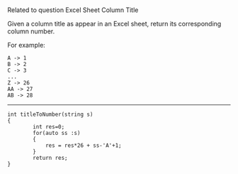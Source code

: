 #
Related to question Excel Sheet Column Title

Given a column title as appear in an Excel sheet, return its corresponding column number.

For example:

    A -> 1
    B -> 2
    C -> 3
    ...
    Z -> 26
    AA -> 27
    AB -> 28 


---



```
int titleToNumber(string s)
{
        int res=0;
        for(auto ss :s)
        {
            res = res*26 + ss-'A'+1;
        }
        return res;
}
```